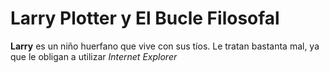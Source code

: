 # Larry Plotter y El Bucle Filosofal

**Larry** es un niño huerfano que vive con sus tíos. Le tratan bastanta mal, ya que le obligan a utilizar *Internet Explorer*
